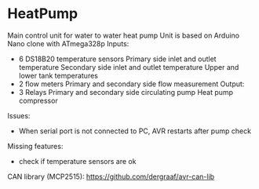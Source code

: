 # HeatPump
Main control unit for water to water heat pump
Unit is based on Arduino Nano clone with ATmega328p
Inputs:
- 6 DS18B20 temperature sensors
  Primary side inlet and outlet temperature
  Secondary side inlet and outlet temperature
  Upper and lower tank temperatures
- 2 flow meters
  Primary and secondary side flow measurement
Output:
- 3 Relays
  Primary and secondary side circulating pump
  Heat pump compressor

Issues:
- When serial port is not connected to PC, AVR restarts after pump check

Missing features:
- check if temperature sensors are ok



CAN library (MCP2515):
https://github.com/dergraaf/avr-can-lib
